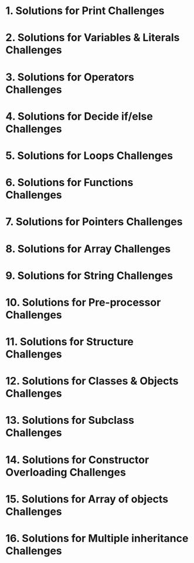 # 1. Solutions for Print Challenges


# 2. Solutions for Variables & Literals Challenges


# 3. Solutions for Operators Challenges


# 4. Solutions for Decide if/else Challenges


# 5. Solutions for Loops Challenges


# 6. Solutions for Functions Challenges


# 7. Solutions for Pointers Challenges


# 8. Solutions for Array Challenges


# 9. Solutions for String Challenges


# 10. Solutions for Pre-processor Challenges


# 11. Solutions for Structure Challenges


# 12. Solutions for Classes & Objects Challenges


# 13. Solutions for Subclass Challenges


# 14. Solutions for Constructor Overloading Challenges


# 15. Solutions for Array of objects  Challenges


# 16. Solutions for Multiple inheritance Challenges
